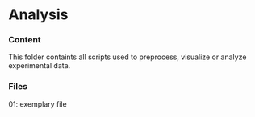 # Analysis
### Content
This folder containts all scripts used to preprocess, visualize or analyze experimental data.
### Files
01: exemplary file
